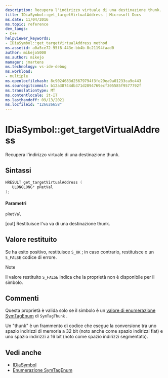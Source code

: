 ```yaml
---
description: Recupera l'indirizzo virtuale di una destinazione thunk.
title: IDiaSymbol::get_targetVirtualAddress | Microsoft Docs
ms.date: 11/04/2016
ms.topic: reference
dev_langs:
- C++
helpviewer_keywords:
- IDiaSymbol::get_targetVirtualAddress method
ms.assetid: a0a5ce72-95f8-443e-bb4b-8c21194faad0
author: mikejo5000
ms.author: mikejo
manager: jmartens
ms.technology: vs-ide-debug
ms.workload:
- multiple
ms.openlocfilehash: 8c9024683d25679794f3fe29ea9a01233ca9e443
ms.sourcegitcommit: b12a38744db371d2894769ecf305585f9577792f
ms.translationtype: MT
ms.contentlocale: it-IT
ms.lasthandoff: 09/13/2021
ms.locfileid: "126626658"
---
```

# <a name="idiasymbolget_targetvirtualaddress"></a>IDiaSymbol::get_targetVirtualAddress
Recupera l'indirizzo virtuale di una destinazione thunk.

## <a name="syntax"></a>Sintassi

```C++
HRESULT get_targetVirtualAddress ( 
   ULONGLONG* pRetVal
);
```

#### <a name="parameters"></a>Parametri
 `pRetVal`

[out] Restituisce l'va va di una destinazione thunk.

## <a name="return-value"></a>Valore restituito
 Se ha esito positivo, restituisce `S_OK` ; in caso contrario, restituisce o un `S_FALSE` codice di errore.

> [!NOTE]
> Il valore restituito `S_FALSE` indica che la proprietà non è disponibile per il simbolo.

## <a name="remarks"></a>Commenti
 Questa proprietà è valida solo se il simbolo è un [valore di enumerazione SymTagEnum](../../debugger/debug-interface-access/symtagenum.md) di `SymTagThunk` .

 Un "thunk" è un frammento di codice che esegue la conversione tra uno spazio indirizzi di memoria a 32 bit (noto anche come spazio indirizzi flat) e uno spazio indirizzi a 16 bit (noto come spazio indirizzi segmentato).

## <a name="see-also"></a>Vedi anche
- [IDiaSymbol](../../debugger/debug-interface-access/idiasymbol.md)
- [Enumerazione SymTagEnum](../../debugger/debug-interface-access/symtagenum.md)
